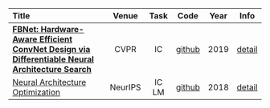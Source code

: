 | Title                                    |  Venue  | Task | Code | Year | Info |
| :-------------------------------------- | :-----: | :--: | :--: | :----: | :--: |
| [**FBNet: Hardware-Aware Efficient ConvNet Design via Differentiable Neural Architecture Search**](https://ieeexplore.ieee.org/document/8953587/) |  CVPR   | IC |  [github](https://github.com/facebookresearch/mobile-vision) | 2019 | [detail](./info/Wu2019FBNet.md) |
| [Neural Architecture Optimization](http://papers.nips.cc/paper/8007-neural-architecture-optimization) | NeurIPS |  IC LM   | [github](https://github.com/renqianluo/NAO) | 2018 | [detail](info/Luo2018Nerual.md) |


